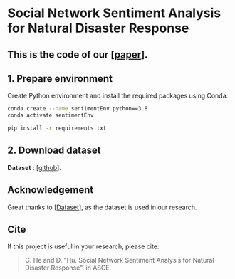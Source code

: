 # Social Network Sentiment Analysis for Natural Disaster Response

## This is the code of our [[paper]([https://github.com/Dong-UTIL/Natural-Hazards-Twitter-Dataset](https://www.asce.org/))].
## 1. Prepare environment

Create Python environment and install the required packages using Conda:
```bash
conda create --name sentimentEnv python==3.8
conda activate sentimentEnv

pip install -r requirements.txt

```

## 2. Download dataset
**Dataset** : 
[[github](https://github.com/Dong-UTIL/Natural-Hazards-Twitter-Dataset)].

## Acknowledgement
Great thanks to [[Dataset](https://github.com/Dong-UTIL/Natural-Hazards-Twitter-Dataset)], as the dataset is used in our research.

## Cite
If this project is useful in your research, please cite:
> C. He and D. "Hu. Social Network Sentiment Analysis for Natural Disaster Response", in ASCE.
